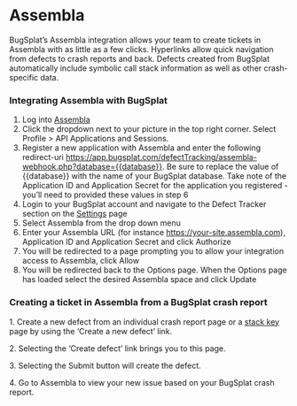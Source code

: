 # Assembla

BugSplat’s Assembla integration allows your team to create tickets in Assembla with as little as a few clicks. Hyperlinks allow quick navigation from defects to crash reports and back. Defects created from BugSplat automatically include symbolic call stack information as well as other crash-specific data.

### Integrating Assembla with BugSplat

1. Log into [Assembla](https://www.assembla.com/home)
2. Click the dropdown next to your picture in the top right corner. Select Profile > API Applications and Sessions.
3. Register a new application with Assembla and enter the following redirect-uri https://app.bugsplat.com/defectTracking/assembla-webhook.php?database={{database}}. Be sure to replace the value of {{database}} with the name of your BugSplat database. Take note of the Application ID and Application Secret for the application you registered - you’ll need to provided these values in step 6
4. Login to your BugSplat account and navigate to the Defect Tracker section on the [Settings](https://app.bugsplat.com/v2/settings/database/defect-tracker?)  page
5. Select Assembla from the drop down menu
6. Enter your Assembla URL (for instance https://your-site.assembla.com), Application ID and Application Secret and click Authorize
7. You will be redirected to a page prompting you to allow your integration access to Assembla, click Allow
8. You will be redirected back to the Options page. When the Options page has loaded select the desired Assembla space and click Update

### Creating a ticket in Assembla from a BugSplat crash report

1\. Create a new defect from an individual crash report page or a [stack key](../../../../education/bugsplat-terminology.md#stack-key) page by using the ‘Create a new defect’ link.

2\. Selecting the ‘Create defect’ link brings you to this page.

3\. Selecting the Submit button will create the defect.

4\. Go to Assembla to view your new issue based on your BugSplat crash report.
